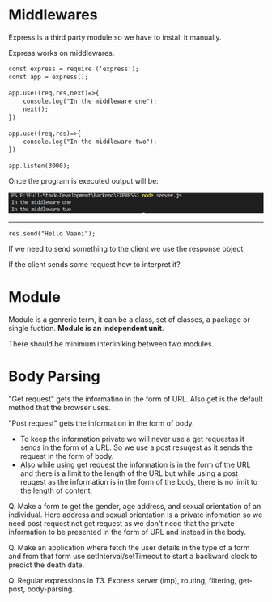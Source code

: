 # Middlewares

Express is a third party module so we have to install it manually.

Express works on middlewares.

```
const express = require ('express');
const app = express();

app.use((req,res,next)=>{
    console.log("In the middleware one");
    next();
})

app.use((req,res)=>{
    console.log("In the middleware two");
})

app.listen(3000);
```

Once the program is executed output will be:

![1669182517937](image/README/1669182517937.png)

---

```
res.send("Hello Vaani");
```

If we need to send something to the client we use the response object.

If the client sends some request how to interpret it?

# Module

Module is a genreric term, it can be a class, set of classes, a package or single fuction. **Module is an independent unit**.

There should be minimum interlinlking between two modules.

# Body Parsing

"Get request" gets the informatino in the form of URL. Also get is the default method that the browser uses.

"Post request" gets the information in the form of body.

* To keep the information private we will never use a get requestas it sends in the form of a URL. So we use a post resuqest as it sends the request in the form of body.
* Also while using get request the information is in the form of the URL  and there is a limit to the length of the URL but while using a post reuqest as the information is in the form of the body, there is no limit to the length of content.

Q. Make a form to get the gender, age address, and sexual orientation of an individual. Here address and sexual orientation is a private infomation so we need post request not get request as we don't need that the private information to be presented in the form of URL and instead in the body.

Q. Make an application where fetch the user details in the type of a form and from that form use setInterval/setTimeout to start a backward clock to predict the death date.

Q. Regular expressions in T3. Express server (imp), routing, filtering, get-post, body-parsing.
